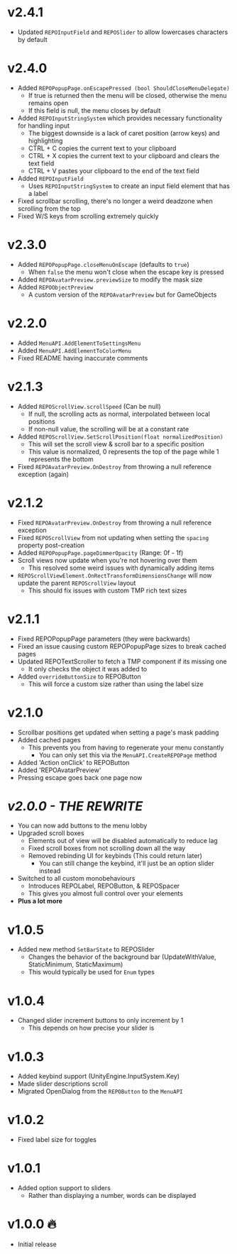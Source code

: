 # v2.4.1
- Updated `REPOInputField` and `REPOSlider` to allow lowercases characters by default

# v2.4.0
- Added `REPOPopupPage.onEscapePressed (bool ShouldCloseMenuDelegate)`
  - If true is returned then the menu will be closed, otherwise the menu remains open
  - If this field is null, the menu closes by default
- Added `REPOInputStringSystem` which provides necessary functionality for handling input
  - The biggest downside is a lack of caret position (arrow keys) and highlighting
  - CTRL + C copies the current text to your clipboard
  - CTRL + X copies the current text to your clipboard and clears the text field
  - CTRL + V pastes your clipboard to the end of the text field
- Added `REPOInputField`
  - Uses `REPOInputStringSystem` to create an input field element that has a label
- Fixed scrollbar scrolling, there's no longer a weird deadzone when scrolling from the top
- Fixed W/S keys from scrolling extremely quickly

# v2.3.0
- Added `REPOPopupPage.closeMenuOnEscape` (defaults to `true`)
  - When `false` the menu won't close when the escape key is pressed
- Added `REPOAvatarPreview.previewSize` to modify the mask size
- Added `REPOObjectPreview`
  - A custom version of the `REPOAvatarPreview` but for GameObjects

# v2.2.0
- Added `MenuAPI.AddElementToSettingsMenu`
- Added `MenuAPI.AddElementToColorMenu`
- Fixed README having inaccurate comments

# v2.1.3
- Added `REPOScrollView.scrollSpeed` (Can be null)
  - If null, the scrolling acts as normal, interpolated between local positions
  - If non-null value, the scrolling will be at a constant rate
- Added `REPOScrollView.SetScrollPosition(float normalizedPosition)`
  - This will set the scroll view & scroll bar to a specific position
  - This value is normalized, 0 represents the top of the page while 1 represents the bottom
- Fixed `REPOAvatarPreview.OnDestroy` from throwing a null reference exception (again)

# v2.1.2
- Fixed `REPOAvatarPreview.OnDestroy` from throwing a null reference exception
- Fixed `REPOScrollView` from not updating when setting the `spacing` property post-creation
- Added `REPOPopupPage.pageDimmerOpacity` (Range: 0f - 1f)
- Scroll views now update when you're not hovering over them
  - This resolved some weird issues with dynamically adding items
- `REPOScrollViewElement.OnRectTransformDimensionsChange` will now update the parent `REPOScrollView` layout
  - This should fix issues with custom TMP rich text sizes

# v2.1.1
- Fixed REPOPopupPage parameters (they were backwards)
- Fixed an issue causing custom REPOPopupPage sizes to break cached pages
- Updated REPOTextScroller to fetch a TMP component if its missing one
  - It only checks the object it was added to
- Added `overrideButtonSize` to REPOButton
  - This will force a custom size rather than using the label size

# v2.1.0
- Scrollbar positions get updated when setting a page's mask padding
- Added cached pages
  - This prevents you from having to regenerate your menu constantly
    - You can only set this via the `MenuAPI.CreateREPOPage` method
- Added 'Action onClick' to REPOButton
- Added 'REPOAvatarPreview'
- Pressing escape goes back one page now

# ***v2.0.0 - THE REWRITE***
- You can now add buttons to the menu lobby
- Upgraded scroll boxes
  - Elements out of view will be disabled automatically to reduce lag
  - Fixed scroll boxes from not scrolling down all the way
  - Removed rebinding UI for keybinds (This could return later)
    - You can still change the keybind, it'll just be an option slider instead
- Switched to all custom monobehaviours
  - Introduces REPOLabel, REPOButton, & REPOSpacer
  - This gives you almost full control over your elements
- **Plus a lot more**

# v1.0.5
- Added new method `SetBarState` to REPOSlider
  - Changes the behavior of the background bar (UpdateWithValue, StaticMinimum, StaticMaximum)
  - This would typically be used for `Enum` types

# v1.0.4
- Changed slider increment buttons to only increment by 1
  - This depends on how precise your slider is

# v1.0.3
- Added keybind support (UnityEngine.InputSystem.Key)
- Made slider descriptions scroll
- Migrated OpenDialog from the `REPOButton` to the `MenuAPI`

# v1.0.2
- Fixed label size for toggles

# v1.0.1
- Added option support to sliders
  - Rather than displaying a number, words can be displayed

# v1.0.0 🔥
- Initial release